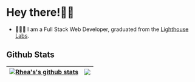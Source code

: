 # Hey there!👋🏼 

- 👩🏻‍💻  I am a Full Stack Web Developer, graduated from the [Lighthouse Labs](https://www.lighthouselabs.ca/en/web-development-bootcamp).

Github Stats
---

| <a href="https://github.com/faridamoussaeff/github-readme-stats"><img align="center" src="https://github-readme-stats.vercel.app/api?username=faridamoussaeff&show_icons=true&theme=jolly&hide_border=true" alt="Rhea's's github stats" /></a> | <a href="https://github.com/faridamoussaeff/github-readme-stats"><img align="center" src="https://github-readme-stats.vercel.app/api/top-langs/?username=faridamoussaeff&layout=compact&langs_count=8&theme=jolly&hide_border=true" /></a> |
| ---------------------------------------------------------------------------------------------------------------------------------------------------------------------------------------------------------------------------------------- | ------------------------------------------------------------------------------------------------------------------------------------------------------------------------------------------------------------------------------------ |

</h2>

